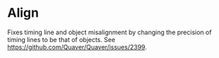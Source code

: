 # Align
Fixes timing line and object misalignment by changing the precision of timing lines to be that of objects.
See https://github.com/Quaver/Quaver/issues/2399.
